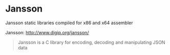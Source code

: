 # Jansson

Jansson static libraries compiled for x86 and x64 assembler 

Jansson: http://www.digip.org/jansson/

> Jansson is a C library for encoding, decoding and manipulating JSON data
>